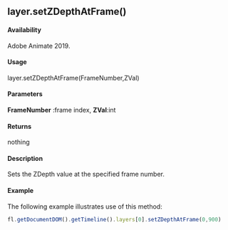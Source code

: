 ## layer.setZDepthAtFrame()	

#### Availability

Adobe Animate 2019.

#### Usage

layer.setZDepthAtFrame(FrameNumber,ZVal)	

#### Parameters

**FrameNumber** :frame index, 
**ZVal**:int

#### Returns

nothing	

#### Description

Sets the ZDepth value at the specified frame number.

#### Example

The following example illustrates use of this method:


```javascript
fl.getDocumentDOM().getTimeline().layers[0].setZDepthAtFrame(0,900)	
```